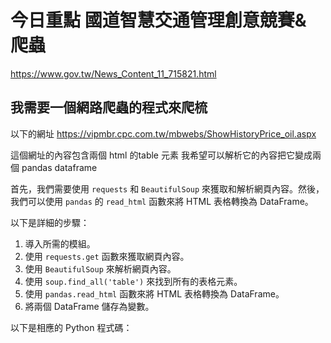 
# 今日重點 國道智慧交通管理創意競賽& 爬蟲
https://www.gov.tw/News_Content_11_715821.html

## 我需要一個網路爬蟲的程式來爬梳
以下的網址
https://vipmbr.cpc.com.tw/mbwebs/ShowHistoryPrice_oil.aspx

這個網址的內容包含兩個 html 的table 元素
我希望可以解析它的內容把它變成兩個 pandas dataframe

首先，我們需要使用 `requests` 和 `BeautifulSoup` 來獲取和解析網頁內容。然後，我們可以使用 `pandas` 的 `read_html` 函數來將 HTML 表格轉換為 DataFrame。

以下是詳細的步驟：

1. 導入所需的模組。
2. 使用 `requests.get` 函數來獲取網頁內容。
3. 使用 `BeautifulSoup` 來解析網頁內容。
4. 使用 `soup.find_all('table')` 來找到所有的表格元素。
5. 使用 `pandas.read_html` 函數來將 HTML 表格轉換為 DataFrame。
6. 將兩個 DataFrame 儲存為變數。

以下是相應的 Python 程式碼：

